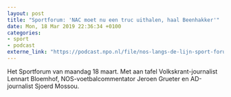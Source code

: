 ```yaml
---
layout: post
title: "Sportforum: 'NAC moet nu een truc uithalen, haal Beenhakker'"
date: Mon, 18 Mar 2019 22:36:34 +0100
categories: 
- sport 
- podcast 
externe_link: "https://podcast.npo.nl/file/nos-langs-de-lijn-sport-forum/4790/nporadio1_nos-langs-de-lijn-sport-forum_20190318_sportforum-nac-moet-nu-een-truc-uithalen-haal-beenhakker_8IDP0S.mp3"
---
```


Het Sportforum van maandag 18 maart. Met aan tafel Volkskrant-journalist Lennart Bloemhof, NOS-voetbalcommentator Jeroen Grueter en AD-journalist Sjoerd Mossou.
